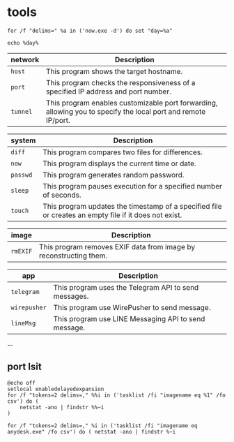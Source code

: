 # tools

``` batch
for /f "delims=" %a in ('now.exe -d') do set "day=%a"

echo %day%
```

| network    | Description                                                                       |
|------------|-----------------------------------------------------------------------------------|
| `host`     | This program shows the target hostname.                                           |
| `port`     | This program checks the responsiveness of a specified IP address and port number. |
| `tunnel`   | This program enables customizable port forwarding, allowing you to specify the local port and remote IP/port.|


|  system  | Description                                                                                           |
|----------|-------------------------------------------------------------------------------------------------------|
| `diff`   | This program compares two files for differences.                                                      |
| `now`    | This program displays the current time or date.                                                       |
| `passwd` | This program generates random password.                                                               |
| `sleep`  | This program pauses execution for a specified number of seconds.                                      |
| `touch`  | This program updates the timestamp of a specified file or creates an empty file if it does not exist. |

|  image   | Description                                                        |
|----------|--------------------------------------------------------------------|
| `rmEXIF` | This program removes EXIF data from image by reconstructing them.  |

|   app    | Description                                           |
|----------|-------------------------------------------------------|
| `telegram`| This program uses the Telegram API to send messages. |
| `wirepusher`| This program use WirePusher to send message.       |
| `lineMsg`| This program use LINE Messaging API to send message.  |


--

## port lsit
``` batch
@echo off
setlocal enabledelayedexpansion
for /f "tokens=2 delims=," %%i in ('tasklist /fi "imagename eq %1" /fo csv') do (
    netstat -ano | findstr %%~i
)
```
`for /f "tokens=2 delims=," %i in ('tasklist /fi "imagename eq anydesk.exe" /fo csv') do ( netstat -ano | findstr %~i` 
